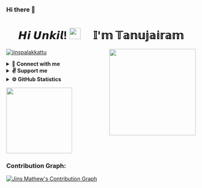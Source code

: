 ### Hi there 👋

<!--
**Tanujairam123/Tanujairam123** is a ✨ _special_ ✨ repository because its `README.md` (this file) appears on your GitHub profile.

Here are some ideas to get you started:

- 🔭 I’m currently working on Telegram
- 🌱 I’m currently learning Coading
- 👯 I’m looking to collaborate on Telegram bot
- 🤔 I’m looking for help with Leech bot
- 💬 Ask me about bots
- 📫 How to reach me: Telegram
- 😄 Pronouns: Friend in need is a friend indeed
- ⚡ Fun fact: You have to kiss lot of frogs to meet a princess
--> <h1 align="center">𝙃𝙞 𝙐𝙣𝙠𝙞𝙡! <img src="https://raw.githubusercontent.com/MartinHeinz/MartinHeinz/master/wave.gif"  width="30px"> &nbsp; &nbsp; 𝕀'𝕞 𝕋𝕒𝕟𝕦𝕛𝕒𝕚𝕣𝕒𝕞</h1> <img align='right' src="https://media.giphy.com/media/T4tPJEgs2FEFq/giphy.gif?cid=ecf05e47qhbjlap43ddrrabq9fr2p627llne685nvyrb7drn&rid=giphy.gif&ct=s" width="230">
<p align="left"> <a href="https://github.com/jinspalakkattu"><img src="https://komarev.com/ghpvc/?username=jinspalakkattu&label=Profile%20views&color=0e75b6&style=flat" alt="jinspalakkattu" /></a> </p>

<details>
  <summary><b>🧍&nbsp;Connect with me</b></summary>
  <br/>
<p align="left">
    <a href="https://t.me/Tanujairam">
        <img height="35px" src="https://img.icons8.com/fluent/48/000000/telegram-app.png" />
    </a>    
    <a href="mailto:info@jmjsoft.net">
        <img height="35px" src="https://img.icons8.com/color/48/000000/gmail-new.png" />
    </a>
    <a href="https://github.com/Tanujairam123">
        <img height="35px" src="https://img.icons8.com/ios-filled/50/000000/github.png" />
    </a>
</p>
</details>

<details>
  <summary><b>✌&nbsp;Support me</b></summary>
  <br/>
    <a href="https://paypal.me/Tanujairam?locale.x=en_US">
        <img height="40px" src="https://upload.wikimedia.org/wikipedia/commons/b/b5/PayPal.svg" />
    </a>
</details>

<details>
  <summary><b>⚙&nbsp;GitHub Statistics</b></summary>
  <br/>
  <a href="https://github.com/Tanujairam123">
    <p align="left">
        <img height="150px" src="https://github-readme-streak-stats.herokuapp.com/?user=Tanujairam123&theme=ayu-mirage&hide_border=true" />
    </p>
   </a>
</details>

  <a href="https://github.com/Tanujairam123">
    <p align="left">
        <img height="175px" src="https://github-readme-stats.vercel.app/api?username=jinspalakkattu&count_private=False&show_icons=true&title_color=30F229&icon_color=F2F407&text_color=F9F9F9&bg_color=1F222E&hide_border=true" /> 
    </p>
  </a> 


### Contribution Graph:

[![Jins Mathew's Contribution Graph](https://activity-graph.herokuapp.com/graph?username=Tanujairam123&bg_color=1F222E&color=F8D866&line=F85D7F&point=FFFFFF&hide_border=true)](https://github.com/jinspalakkattu)

